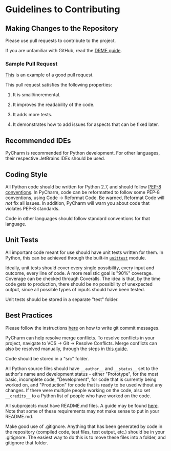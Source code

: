 # Guidelines to Contributing

## Making Changes to the Repository
Please use pull requests to contribute to the project. 

If you are unfamiliar with GitHub, read the [DRMF guide](http://drmf.wmflabs.org/wiki/GitHub).

### Sample Pull Request
[This](https://github.com/DRMF/DRMF-Seeding-Project/pull/19) is an example of a good pull request.

This pull request satisfies the following properties:

1. It is small/incremental.

2. It improves the readability of the code.

3. It adds more tests.

4. It demonstrates how to add issues for aspects that can be fixed later.

## Recommended IDEs
PyCharm is recommended for Python development. For other languages, their respective JetBrains IDEs should be used. 

## Coding Style

All Python code should be written for Python 2.7, and should follow [PEP-8 conventions](https://www.python.org/dev/peps/pep-0008/). In PyCharm, code can be reformatted to follow some PEP-8 conventions, using Code -> Reformat Code. Be warned, Reformat Code will *not* fix all issues. In addition, PyCharm will warn you about code that violates PEP-8 standards. 

Code in other languages should follow standard conventions for that language. 

## Unit Tests

All important code meant for use should have unit tests written for them. In Python, this can be achieved through the built-in [```unittest```](https://docs.python.org/2.7/library/unittest.html) module.

Ideally, unit tests should cover every single possibility, every input and outcome, every line of code. A more realistic goal is "90%" coverage. Coverage can be checked through Coveralls. The idea is that, by the time code gets to production, there should be no possibility of unexpected output, since all possible types of inputs should have been tested. 

Unit tests should be stored in a separate "test" folder. 

## Best Practices

Please follow the instructions [here](http://chris.beams.io/posts/git-commit/) on how to write git commit messages. 

PyCharm can help resolve merge conflicts. To resolve conflicts in your project, navigate to VCS -> Git -> Resolve Conflicts. Merge conflicts can also be resolved manually, through the steps in [this guide](https://confluence.atlassian.com/bitbucket/resolve-merge-conflicts-704414003.html).

Code should be stored in a "src" folder. 

All Python source files should have `__author__` and `__status__` set to the author's name and development status - either "Prototype", for the most basic, incomplete code, "Development", for code that is currently being worked on, and "Production" for code that is ready to be used without any changes. If there were multiple people working on the code, also set `__credits__` to a Python list of people who have worked on the code.

All subprojects must have README.md files. A guide may be found [here](https://gist.github.com/PurpleBooth/109311bb0361f32d87a2). Note that some of these requirements may not make sense to put in your README.md.

Make good use of .gitignore. Anything that has been generated by code in the repository (compiled code, test files, test output, etc.) should be in your .gitignore. The easiest way to do this is to move these files into a folder, and gitignore that folder. 

